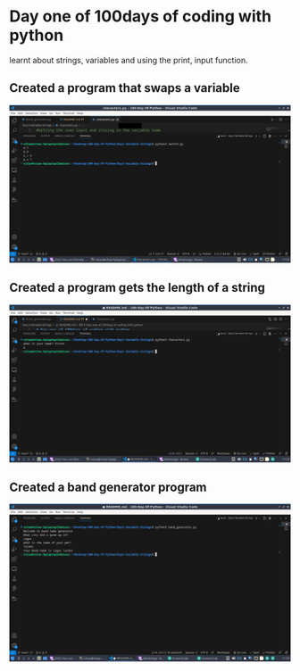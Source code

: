 # Day one of 100days of coding with python

learnt about strings, variables and using the print, input function.

## Created a program that swaps a variable

![Alt text](image.png)

## Created a program gets the length of a string

![Alt text](image-1.png)

## Created a band generator program

![Alt text](image-2.png)
